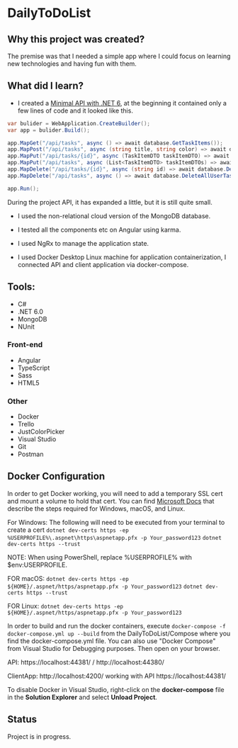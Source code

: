 # DailyToDoList

## Why this project was created?
The premise was that I needed a simple app where I could focus on learning new technologies and having fun with them.

## What did I learn?
- I created a <a href="https://youtu.be/9OPyORGBB6Q">Minimal API with .NET 6</a>, at the beginning it contained only a few lines of code and it looked like this.
```c#
var bulider = WebApplication.CreateBuilder();
var app = bulider.Build();

app.MapGet("/api/tasks", async () => await database.GetTaskItems());
app.MapPost("/api/tasks", async (string title, string color) => await database.AddTaskItemAsync(title, color));
app.MapPut("/api/tasks/{id}", async (TaskItemDTO taskItemDTO) => await database.UpdateTaskItemAsync(taskItemDTO));
app.MapPut("/api/tasks", async (List<TaskItemDTO> taskItemDTOs) => await database.UpdateTaskItemsAsync(taskItemDTOs));
app.MapDelete("/api/tasks/{id}", async (string id) => await database.DeleteTaskItemAsync(id));
app.MapDelete("/api/tasks", async () => await database.DeleteAllUserTaskItemsAsync());

app.Run();
```
During the project API, it has expanded a little, but it is still quite small.

- I used the non-relational cloud version of the MongoDB database. 

- I tested all the components etc on Angular using karma. 

- I used NgRx to manage the application state. 

- I used Docker Desktop Linux machine for application containerization, I connected API and client application via docker-compose.

## Tools:
 * C#
 * .NET 6.0
 * MongoDB
 * NUnit

### Front-end
 * Angular
 * TypeScript
 * Sass
 * HTML5 
 
 ### Other
 * Docker
 * Trello
 * JustColorPicker
 * Visual Studio
 * Git
 * Postman

## Docker Configuration

In order to get Docker working, you will need to add a temporary SSL cert and mount a volume to hold that cert.
You can find [Microsoft Docs](https://docs.microsoft.com/en-us/aspnet/core/security/docker-https?view=aspnetcore-3.1) that describe the steps required for Windows, macOS, and Linux.

For Windows:
The following will need to be executed from your terminal to create a cert
`dotnet dev-certs https -ep %USERPROFILE%\.aspnet\https\aspnetapp.pfx -p Your_password123`
`dotnet dev-certs https --trust`

NOTE: When using PowerShell, replace %USERPROFILE% with $env:USERPROFILE.

FOR macOS:
`dotnet dev-certs https -ep ${HOME}/.aspnet/https/aspnetapp.pfx -p Your_password123`
`dotnet dev-certs https --trust`

FOR Linux:
`dotnet dev-certs https -ep ${HOME}/.aspnet/https/aspnetapp.pfx -p Your_password123`

In order to build and run the docker containers, execute `docker-compose -f docker-compose.yml up --build` from the DailyToDoList/Compose where you find the docker-compose.yml file. You can also use "Docker Compose" from Visual Studio for Debugging purposes.
Then open on your browser.

API: https://localhost:44381/  /  http://localhost:44380/

ClientApp: http://localhost:4200/ working with API https://localhost:44381/

To disable Docker in Visual Studio, right-click on the **docker-compose** file in the **Solution Explorer** and select **Unload Project**.
 
## Status
Project is in progress.

